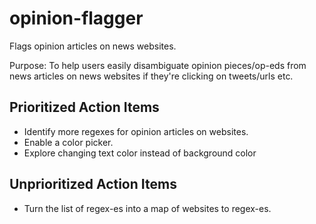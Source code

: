 # opinion-flagger
Flags opinion articles on news websites.

Purpose: To help users easily disambiguate opinion pieces/op-eds from news articles on news websites if they're clicking on tweets/urls etc.

## Prioritized Action Items

* Identify more regexes for opinion articles on websites. 
* Enable a color picker.
* Explore changing text color instead of background color

## Unprioritized Action Items 

* Turn the list of regex-es into a map of websites to regex-es.
